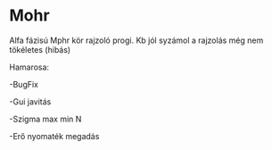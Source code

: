 # Mohr
Alfa fázisú Mphr kör rajzoló progi.
Kb jól syzámol a rajzolás még nem tökéletes (hibás)



Hamarosa:

-BugFix

-Gui javitás

-Szigma max min N

-Erő nyomaték megadás
